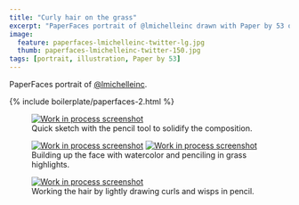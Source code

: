```yaml
---
title: "Curly hair on the grass"
excerpt: "PaperFaces portrait of @lmichelleinc drawn with Paper by 53 on an iPad."
image: 
  feature: paperfaces-lmichelleinc-twitter-lg.jpg
  thumb: paperfaces-lmichelleinc-twitter-150.jpg
tags: [portrait, illustration, Paper by 53]
---
```


PaperFaces portrait of [@lmichelleinc](http://twitter.com/lmichelleinc).

{% include boilerplate/paperfaces-2.html %}

<figure>
	<a href="{{ site.url }}/assets/images/paperfaces-lmichelleinc-process-1-lg.jpg"><img src="{{ site.url }}/assets/images/paperfaces-lmichelleinc-process-1-600.jpg" alt="Work in process screenshot"></a>
	<figcaption>Quick sketch with the pencil tool to solidify the composition.</figcaption>
</figure>

<figure class="half">
	<a href="{{ site.url }}/assets/images/paperfaces-lmichelleinc-process-2-lg.jpg"><img src="{{ site.url }}/assets/images/paperfaces-lmichelleinc-process-2-600.jpg" alt="Work in process screenshot"></a>
	<a href="{{ site.url }}/assets/images/paperfaces-lmichelleinc-process-3-lg.jpg"><img src="{{ site.url }}/assets/images/paperfaces-lmichelleinc-process-3-600.jpg" alt="Work in process screenshot"></a>
	<figcaption>Building up the face with watercolor and penciling in grass highlights.</figcaption>
</figure>

<figure>
	<a href="{{ site.url }}/assets/images/paperfaces-lmichelleinc-process-4-lg.jpg"><img src="{{ site.url }}/assets/images/paperfaces-lmichelleinc-process-4-600.jpg" alt="Work in process screenshot"></a>
	<figcaption>Working the hair by lightly drawing curls and wisps in pencil.</figcaption>
</figure>